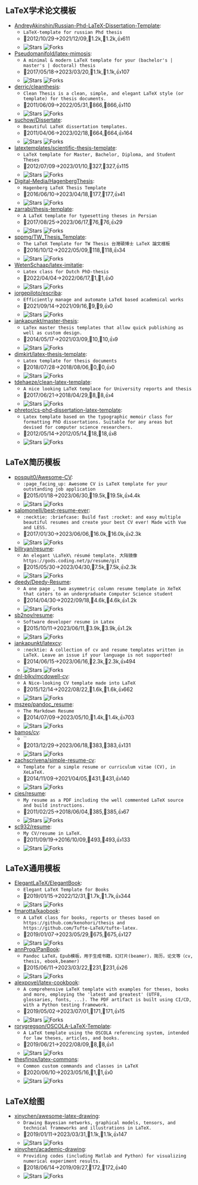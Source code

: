 ## LaTeX学术论文模板

* [AndreyAkinshin/Russian-Phd-LaTeX-Dissertation-Template](https://github.com/AndreyAkinshin/Russian-Phd-LaTeX-Dissertation-Template):
  * `LaTeX-template for russian Phd thesis`
  * 🚀2012/10/29→2021/12/09,👀1.2k,🤟1.2k,👍611
  * ![Stars](https://img.shields.io/github/stars/AndreyAkinshin/Russian-Phd-LaTeX-Dissertation-Template.svg) ![Forks](https://img.shields.io/github/forks/AndreyAkinshin/Russian-Phd-LaTeX-Dissertation-Template.svg)
* [Pseudomanifold/latex-mimosis](https://github.com/Pseudomanifold/latex-mimosis):
  * `A minimal & modern LaTeX template for your (bachelor's | master's | doctoral) thesis`
  * 🚀2017/05/18→2023/03/20,👀1.1k,🤟1.1k,👍107
  * ![Stars](https://img.shields.io/github/stars/Pseudomanifold/latex-mimosis.svg) ![Forks](https://img.shields.io/github/forks/Pseudomanifold/latex-mimosis.svg)
* [derric/cleanthesis](https://github.com/derric/cleanthesis):
  * `Clean Thesis is a clean, simple, and elegant LaTeX style (or template) for thesis documents.`
  * 🚀2011/06/09→2022/05/31,👀866,🤟866,👍110
  * ![Stars](https://img.shields.io/github/stars/derric/cleanthesis.svg) ![Forks](https://img.shields.io/github/forks/derric/cleanthesis.svg)
* [suchow/Dissertate](https://github.com/suchow/Dissertate):
  * `Beautiful LaTeX dissertation templates.`
  * 🚀2011/04/06→2023/02/18,👀664,🤟664,👍164
  * ![Stars](https://img.shields.io/github/stars/suchow/Dissertate.svg) ![Forks](https://img.shields.io/github/forks/suchow/Dissertate.svg)
* [latextemplates/scientific-thesis-template](https://github.com/latextemplates/scientific-thesis-template):
  * `LaTeX template for Master, Bachelor, Diploma, and Student Theses`
  * 🚀2012/07/09→2023/01/10,👀327,🤟327,👍115
  * ![Stars](https://img.shields.io/github/stars/latextemplates/scientific-thesis-template.svg) ![Forks](https://img.shields.io/github/forks/latextemplates/scientific-thesis-template.svg)
* [Digital-Media/HagenbergThesis](https://github.com/Digital-Media/HagenbergThesis):
  * `Hagenberg LaTeX Thesis Template`
  * 🚀2016/06/10→2023/04/18,👀177,🤟177,👍41
  * ![Stars](https://img.shields.io/github/stars/Digital-Media/HagenbergThesis.svg) ![Forks](https://img.shields.io/github/forks/Digital-Media/HagenbergThesis.svg)
* [zarrabi/thesis-template](https://github.com/zarrabi/thesis-template):
  * `A LaTeX template for typesetting theses in Persian`
  * 🚀2017/08/25→2023/06/17,👀76,🤟76,👍29
  * ![Stars](https://img.shields.io/github/stars/zarrabi/thesis-template.svg) ![Forks](https://img.shields.io/github/forks/zarrabi/thesis-template.svg)
* [sppmg/TW_Thesis_Template](https://github.com/sppmg/TW_Thesis_Template):
  * `The LaTeX Template for TW Thesis 台灣碩博士 LaTeX 論文樣板`
  * 🚀2016/10/12→2022/05/09,👀118,🤟118,👍34
  * ![Stars](https://img.shields.io/github/stars/sppmg/TW_Thesis_Template.svg) ![Forks](https://img.shields.io/github/forks/sppmg/TW_Thesis_Template.svg)
* [WetenSchaap/latex-imitatie](https://github.com/WetenSchaap/latex-imitatie):
  * `Latex class for Dutch PhD-thesis`
  * 🚀2022/04/04→2022/06/17,👀1,🤟1,👍0
  * ![Stars](https://img.shields.io/github/stars/WetenSchaap/latex-imitatie.svg) ![Forks](https://img.shields.io/github/forks/WetenSchaap/latex-imitatie.svg)
* [jorgepiloto/escriba](https://github.com/jorgepiloto/escriba):
  * `Efficiently manage and automate LaTeX based academical works `
  * 🚀2021/09/14→2021/09/16,👀9,🤟9,👍0
  * ![Stars](https://img.shields.io/github/stars/jorgepiloto/escriba.svg) ![Forks](https://img.shields.io/github/forks/jorgepiloto/escriba.svg)
* [jankapunkt/master-thesis](https://github.com/jankapunkt/master-thesis):
  * `LaTex master thesis templates that allow quick publishing as well as custom design.`
  * 🚀2014/05/17→2021/03/09,👀10,🤟10,👍9
  * ![Stars](https://img.shields.io/github/stars/jankapunkt/master-thesis.svg) ![Forks](https://img.shields.io/github/forks/jankapunkt/master-thesis.svg)
* [dimkirt/latex-thesis-template](https://github.com/dimkirt/latex-thesis-template):
  * `Latex template for thesis documents`
  * 🚀2018/07/28→2018/08/06,👀0,🤟0,👍0
  * ![Stars](https://img.shields.io/github/stars/dimkirt/latex-thesis-template.svg) ![Forks](https://img.shields.io/github/forks/dimkirt/latex-thesis-template.svg)
* [tdehaeze/clean-latex-template](https://github.com/tdehaeze/clean-latex-template):
  * `A nice looking LaTeX templace for University reports and thesis`
  * 🚀2017/06/21→2018/04/29,👀8,🤟8,👍4
  * ![Stars](https://img.shields.io/github/stars/tdehaeze/clean-latex-template.svg) ![Forks](https://img.shields.io/github/forks/tdehaeze/clean-latex-template.svg)
* [phretor/cs-phd-dissertation-latex-template](https://github.com/phretor/cs-phd-dissertation-latex-template):
  * `Latex template based on the typographic memoir class for formatting PhD dissertations. Suitable for any areas but devised for computer science researchers.`
  * 🚀2012/05/14→2012/05/14,👀18,🤟18,👍8
  * ![Stars](https://img.shields.io/github/stars/phretor/cs-phd-dissertation-latex-template.svg) ![Forks](https://img.shields.io/github/forks/phretor/cs-phd-dissertation-latex-template.svg)

## LaTeX简历模板

* [posquit0/Awesome-CV](https://github.com/posquit0/Awesome-CV):
  * `:page_facing_up: Awesome CV is LaTeX template for your outstanding job application`
  * 🚀2015/01/18→2023/06/30,👀19.5k,🤟19.5k,👍4.4k
  * ![Stars](https://img.shields.io/github/stars/posquit0/Awesome-CV.svg) ![Forks](https://img.shields.io/github/forks/posquit0/Awesome-CV.svg)
* [salomonelli/best-resume-ever](https://github.com/salomonelli/best-resume-ever):
  * `:necktie: :briefcase: Build fast :rocket: and easy multiple beautiful resumes and create your best CV ever! Made with Vue and LESS.`
  * 🚀2017/01/30→2023/06/06,👀16.0k,🤟16.0k,👍2.3k
  * ![Stars](https://img.shields.io/github/stars/salomonelli/best-resume-ever.svg) ![Forks](https://img.shields.io/github/forks/salomonelli/best-resume-ever.svg)
* [billryan/resume](https://github.com/billryan/resume):
  * `An elegant \LaTeX\ résumé template. 大陆镜像 https://gods.coding.net/p/resume/git`
  * 🚀2015/05/30→2023/04/30,👀7.5k,🤟7.5k,👍2.3k
  * ![Stars](https://img.shields.io/github/stars/billryan/resume.svg) ![Forks](https://img.shields.io/github/forks/billryan/resume.svg)
* [deedy/Deedy-Resume](https://github.com/deedy/Deedy-Resume):
  * `A one page , two asymmetric column resume template in XeTeX that caters to an undergraduate Computer Science student`
  * 🚀2014/04/30→2022/09/18,👀4.6k,🤟4.6k,👍1.2k
  * ![Stars](https://img.shields.io/github/stars/deedy/Deedy-Resume.svg) ![Forks](https://img.shields.io/github/forks/deedy/Deedy-Resume.svg)
* [sb2nov/resume](https://github.com/sb2nov/resume):
  * `Software developer resume in Latex`
  * 🚀2015/10/11→2023/06/11,👀3.9k,🤟3.9k,👍1.2k
  * ![Stars](https://img.shields.io/github/stars/sb2nov/resume.svg) ![Forks](https://img.shields.io/github/forks/sb2nov/resume.svg)
* [jankapunkt/latexcv](https://github.com/jankapunkt/latexcv):
  * `:necktie: A collection of cv and resume templates written in LaTeX. Leave an issue if your language is not supported!`
  * 🚀2014/06/15→2023/06/16,👀2.3k,🤟2.3k,👍494
  * ![Stars](https://img.shields.io/github/stars/jankapunkt/latexcv.svg) ![Forks](https://img.shields.io/github/forks/jankapunkt/latexcv.svg)
* [dnl-blkv/mcdowell-cv](https://github.com/dnl-blkv/mcdowell-cv):
  * `A Nice-looking CV template made into LaTeX`
  * 🚀2015/12/14→2022/08/22,👀1.6k,🤟1.6k,👍662
  * ![Stars](https://img.shields.io/github/stars/dnl-blkv/mcdowell-cv.svg) ![Forks](https://img.shields.io/github/forks/dnl-blkv/mcdowell-cv.svg)
* [mszep/pandoc_resume](https://github.com/mszep/pandoc_resume):
  * `The Markdown Resume`
  * 🚀2014/07/09→2023/05/10,👀1.4k,🤟1.4k,👍703
  * ![Stars](https://img.shields.io/github/stars/mszep/pandoc_resume.svg) ![Forks](https://img.shields.io/github/forks/mszep/pandoc_resume.svg)
* [bamos/cv](https://github.com/bamos/cv):
  * ``
  * 🚀2013/12/29→2023/06/18,👀383,🤟383,👍131
  * ![Stars](https://img.shields.io/github/stars/bamos/cv.svg) ![Forks](https://img.shields.io/github/forks/bamos/cv.svg)
* [zachscrivena/simple-resume-cv](https://github.com/zachscrivena/simple-resume-cv):
  * `Template for a simple resume or curriculum vitae (CV), in XeLaTeX.`
  * 🚀2014/11/09→2021/04/05,👀431,🤟431,👍140
  * ![Stars](https://img.shields.io/github/stars/zachscrivena/simple-resume-cv.svg) ![Forks](https://img.shields.io/github/forks/zachscrivena/simple-resume-cv.svg)
* [cies/resume](https://github.com/cies/resume):
  * `My resume as a PDF including the well commented LaTeX source and build instructions.`
  * 🚀2011/02/25→2018/06/04,👀385,🤟385,👍67
  * ![Stars](https://img.shields.io/github/stars/cies/resume.svg) ![Forks](https://img.shields.io/github/forks/cies/resume.svg)
* [sc932/resume](https://github.com/sc932/resume):
  * `My CV/resume in LaTeX.`
  * 🚀2011/09/19→2016/10/09,👀493,🤟493,👍133
  * ![Stars](https://img.shields.io/github/stars/sc932/resume.svg) ![Forks](https://img.shields.io/github/forks/sc932/resume.svg)

## LaTeX通用模板

* [ElegantLaTeX/ElegantBook](https://github.com/ElegantLaTeX/ElegantBook):
  * `Elegant LaTeX Template for Books`
  * 🚀2019/01/15→2022/12/31,👀1.7k,🤟1.7k,👍344
  * ![Stars](https://img.shields.io/github/stars/ElegantLaTeX/ElegantBook.svg) ![Forks](https://img.shields.io/github/forks/ElegantLaTeX/ElegantBook.svg)
* [fmarotta/kaobook](https://github.com/fmarotta/kaobook):
  * `A LaTeX class for books, reports or theses based on https://github.com/kenohori/thesis and https://github.com/Tufte-LaTeX/tufte-latex.`
  * 🚀2019/01/07→2023/05/29,👀675,🤟675,👍127
  * ![Stars](https://img.shields.io/github/stars/fmarotta/kaobook.svg) ![Forks](https://img.shields.io/github/forks/fmarotta/kaobook.svg)
* [annProg/PanBook](https://github.com/annProg/PanBook):
  * `Pandoc LaTeX，Epub模板，用于生成书籍，幻灯片(beamer)，简历，论文等（cv, thesis, ebook,beamer)`
  * 🚀2015/06/11→2023/03/22,👀231,🤟231,👍26
  * ![Stars](https://img.shields.io/github/stars/annProg/PanBook.svg) ![Forks](https://img.shields.io/github/forks/annProg/PanBook.svg)
* [alexpovel/latex-cookbook](https://github.com/alexpovel/latex-cookbook):
  * `A comprehensive LaTeX template with examples for theses, books and more, employing the 'latest and greatest' (UTF8, glossaries, fonts, ...). The PDF artifact is built using CI/CD, with a Python testing framework.`
  * 🚀2019/05/02→2023/07/01,👀171,🤟171,👍15
  * ![Stars](https://img.shields.io/github/stars/alexpovel/latex-cookbook.svg) ![Forks](https://img.shields.io/github/forks/alexpovel/latex-cookbook.svg)
* [rorygregson/OSCOLA-LaTeX-Template](https://github.com/rorygregson/OSCOLA-LaTeX-Template):
  * `A LaTeX template using the OSCOLA referencing system, intended for law theses, articles, and books.`
  * 🚀2019/06/21→2022/08/09,👀8,🤟8,👍1
  * ![Stars](https://img.shields.io/github/stars/rorygregson/OSCOLA-LaTeX-Template.svg) ![Forks](https://img.shields.io/github/forks/rorygregson/OSCOLA-LaTeX-Template.svg)
* [thesfinox/latex-commons](https://github.com/thesfinox/latex-commons):
  * `Common custom commands and classes in LaTeX`
  * 🚀2020/06/10→2023/05/16,👀1,🤟1,👍0
  * ![Stars](https://img.shields.io/github/stars/thesfinox/latex-commons.svg) ![Forks](https://img.shields.io/github/forks/thesfinox/latex-commons.svg)

## LaTeX绘图

* [xinychen/awesome-latex-drawing](https://github.com/xinychen/awesome-latex-drawing):
  * `Drawing Bayesian networks, graphical models, tensors, and technical frameworks and illustrations in LaTeX.`
  * 🚀2019/01/11→2023/03/31,👀1.1k,🤟1.1k,👍147
  * ![Stars](https://img.shields.io/github/stars/xinychen/awesome-latex-drawing.svg) ![Forks](https://img.shields.io/github/forks/xinychen/awesome-latex-drawing.svg)
* [xinychen/academic-drawing](https://github.com/xinychen/academic-drawing):
  * `Providing codes (including Matlab and Python) for visualizing numerical experiment results.`
  * 🚀2018/06/14→2019/09/27,👀172,🤟172,👍40
  * ![Stars](https://img.shields.io/github/stars/xinychen/academic-drawing.svg) ![Forks](https://img.shields.io/github/forks/xinychen/academic-drawing.svg)
